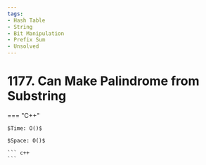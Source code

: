```yaml
---
tags:
- Hash Table
- String
- Bit Manipulation
- Prefix Sum
- Unsolved
---
```



# 1177. Can Make Palindrome from Substring

=== "C++"

    $Time: O()$

    $Space: O()$

    ``` c++
    ```
